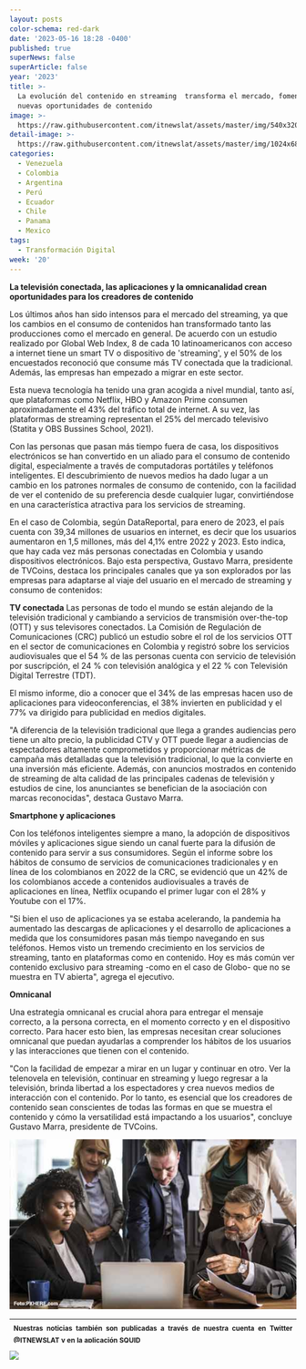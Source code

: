 ```yaml
---
layout: posts
color-schema: red-dark
date: '2023-05-16 18:28 -0400'
published: true
superNews: false
superArticle: false
year: '2023'
title: >-
  La evolución del contenido en streaming  transforma el mercado, fomentando
  nuevas oportunidades de contenido
image: >-
  https://raw.githubusercontent.com/itnewslat/assets/master/img/540x320/Trabajo-Equipo-p.jpg
detail-image: >-
  https://raw.githubusercontent.com/itnewslat/assets/master/img/1024x680/Trabajo-Equipo-g.jpg
categories:
  - Venezuela
  - Colombia
  - Argentina
  - Perú
  - Ecuador
  - Chile
  - Panama
  - Mexico
tags:
  - Transformación Digital
week: '20'
---
```

**La televisión conectada, las aplicaciones y la omnicanalidad crean oportunidades para los creadores de contenido**

Los últimos años han sido intensos para el mercado del streaming, ya que los cambios en el consumo de contenidos han transformado tanto las producciones como el mercado en general. De acuerdo con un estudio realizado por Global Web Index,  8 de cada 10 latinoamericanos con acceso a internet tiene un smart TV o dispositivo de 'streaming', y el 50% de los encuestados reconoció que consume más TV conectada que la tradicional. Además, las empresas han empezado a migrar en este sector.

Esta nueva tecnología ha tenido una gran acogida a nivel mundial, tanto así, que plataformas como Netflix, HBO y Amazon Prime consumen aproximadamente el 43% del tráfico total de internet. A su vez, las plataformas de streaming representan el 25% del mercado televisivo (Statita y OBS Bussines School, 2021).

Con las personas que pasan más tiempo fuera de casa, los dispositivos electrónicos se han convertido en un aliado para el consumo de contenido digital, especialmente a través de computadoras portátiles y teléfonos inteligentes. El descubrimiento de nuevos medios ha dado lugar a un cambio en los patrones normales de consumo de contenido, con la facilidad de ver el contenido de su preferencia desde cualquier lugar, convirtiéndose en una característica atractiva para los servicios de streaming.

 En el caso de Colombia, según DataReportal, para enero de 2023, el país cuenta con 39,34 millones de usuarios en internet, es decir que los usuarios aumentaron en 1,5 millones,  más del 4,1% entre 2022 y 2023. Esto indica, que hay  cada vez  más personas conectadas en Colombia y usando dispositivos electrónicos.
Bajo esta perspectiva, Gustavo Marra, presidente de TVCoins, destaca los principales canales que ya son explorados por las empresas para adaptarse al viaje del usuario en el mercado de streaming y consumo de contenidos:

**TV conectada**
Las personas de todo el mundo se están alejando de la televisión tradicional y cambiando a servicios de transmisión over-the-top (OTT) y sus televisores conectados. La Comisión de Regulación de Comunicaciones (CRC) publicó un estudio sobre el rol de los servicios OTT en el sector de comunicaciones en Colombia y registró sobre los servicios audiovisuales que el 54 % de las personas cuenta con servicio de televisión por suscripción, el 24 % con televisión analógica y el 22 % con Televisión Digital Terrestre (TDT).

 El mismo informe, dio a conocer que el 34% de las empresas hacen uso de aplicaciones para videoconferencias, el 38%  invierten en publicidad y el 77%  va dirigido para publicidad en medios digitales.
 
"A diferencia de la televisión tradicional que llega a grandes audiencias pero tiene un alto precio, la publicidad CTV y OTT puede llegar a audiencias de espectadores altamente comprometidos y proporcionar métricas de campaña más detalladas que la televisión tradicional, lo que la convierte en una inversión más eficiente. Además, con anuncios mostrados en contenido de streaming de alta calidad de las principales cadenas de televisión y estudios de cine, los anunciantes se benefician de la asociación con marcas reconocidas", destaca Gustavo Marra.

**Smartphone y aplicaciones**

Con los teléfonos inteligentes siempre a mano, la adopción de dispositivos móviles y aplicaciones sigue siendo un canal fuerte para la difusión de contenido para servir a sus consumidores. Según el informe sobre los hábitos de consumo de servicios de comunicaciones tradicionales y en línea de los colombianos en 2022 de la CRC, se evidenció que un 42% de los colombianos accede a contenidos audiovisuales a través de aplicaciones en línea,  Netflix ocupando el primer lugar con el 28% y Youtube con el 17%.

"Si bien el uso de aplicaciones ya se estaba acelerando, la pandemia ha aumentado las descargas de aplicaciones y el desarrollo de aplicaciones a medida que los consumidores pasan más tiempo navegando en sus teléfonos. Hemos visto un tremendo crecimiento en los servicios de streaming, tanto en plataformas como en contenido. Hoy es más común ver contenido exclusivo para streaming -como en el caso de Globo- que no se muestra en TV abierta", agrega el ejecutivo.

**Omnicanal**

Una estrategia omnicanal es crucial ahora para entregar el mensaje correcto, a la persona correcta, en el momento correcto y en el dispositivo correcto. Para hacer esto bien, las empresas necesitan crear soluciones omnicanal que puedan ayudarlas a comprender los hábitos de los usuarios y las interacciones que tienen con el contenido.

"Con la facilidad de empezar a mirar en un lugar y continuar en otro. Ver la telenovela en televisión, continuar en streaming y luego regresar a la televisión, brinda libertad a los espectadores y crea nuevos medios de interacción con el contenido. Por lo tanto, es esencial que los creadores de contenido sean conscientes de todas las formas en que se muestra el contenido y cómo la versatilidad está impactando a los usuarios", concluye Gustavo Marra, presidente de TVCoins.

![](https://raw.githubusercontent.com/itnewslat/assets/master/img/540x320/Trabajo-Equipo-p.jpg)

<table style="height: 42px;" width="569">
<tbody>
<tr>
<td style="text-align: justify;"><sub><strong>Nuestras noticias también son publicadas a través de nuestra cuenta en Twitter <a href="https://twitter.com/itnewslat?lang=es">@ITNEWSLAT</a> y en la aplicación <a href="https://squidapp.co/en/">SQUID</a></strong></sub></td>
</tr>
</tbody>
</table>

<img src="https://tracker.metricool.com/c3po.jpg?hash=56f88a41e39ab42c063cc51676587a04"/>

